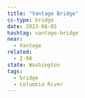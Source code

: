 ```yaml
---
title: "Vantage Bridge"
cc-type: bridge
date: 2023-08-05
hashtag: vantage-bridge
near:
  - Vantage
related:
  - I-90
state: Washington
tags:
  - bridge
  - Columbia River
---
```

